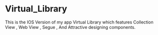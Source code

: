 # Virtual_Library
This is the IOS Version of my app Virtual Library which features Collection View , Web View , Segue , And Attractive designing components.
